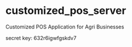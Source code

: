 # customized_pos_server
Customized POS Application for Agri Businesses

secret key: 632r6igwfgskdv7

